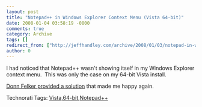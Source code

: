 ```yaml
---
layout: post
title: "Notepad++ in Windows Explorer Context Menu (Vista 64-bit)"
date: 2008-01-04 03:58:19 -0800
comments: true
category: Archive
tags: []
redirect_from: ["http://jeffhandley.com/archive/2008/01/03/notepad-in-windows-explorer-context-menu-vista-64-bit"]
author: 0
---
```

<!-- more -->
<p>I had noticed that Notepad++ wasn't showing itself in my Windows Explorer context menu.  This was only the case on my 64-bit Vista install.</p>  <p><a href="http://blog.donnfelker.com/2007/03/14/NotepadShortcutsVista64bitUpdate.aspx" target="_blank">Donn Felker provided a solution</a> that made me happy again.</p>  <div class="wlWriterSmartContent" id="scid:0767317B-992E-4b12-91E0-4F059A8CECA8:5e03f413-bacd-4d38-86fc-3c5e148d41bf" style="padding-right: 0px; display: inline; padding-left: 0px; padding-bottom: 0px; margin: 0px; padding-top: 0px">Technorati Tags: <a href="http://technorati.com/tags/Vista" rel="tag">Vista</a>,<a href="http://technorati.com/tags/64-bit" rel="tag">64-bit</a>,<a href="http://technorati.com/tags/Notepad++" rel="tag">Notepad++</a></div>

